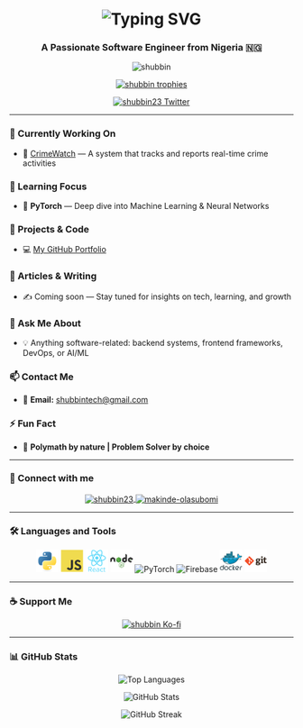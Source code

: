
<!-- Animated Header -->
<h1 align="center">
  <img src="https://readme-typing-svg.herokuapp.com?font=Fira+Code&weight=500&duration=3000&pause=1000&color=FF3CAC&center=true&vCenter=true&width=600&lines=Hi+%F0%9F%91%8B%2C+I'm+Shubbin;Full-stack+developer+with+a+passion+for+crafting+scalable+web+apps.;Always+learning+%F0%9F%93%9A+Always+building+%F0%9F%94%A5" alt="Typing SVG" />
</h1>

<h3 align="center">A Passionate Software Engineer from Nigeria 🇳🇬</h3>

<p align="center">
  <img src="https://komarev.com/ghpvc/?username=shubbin&label=Profile%20views&color=FF3CAC&style=flat-square" alt="shubbin" />
</p>

<p align="center">
  <a href="https://github.com/ryo-ma/github-profile-trophy">
    <img src="https://github-profile-trophy.vercel.app/?username=shubbin&theme=radical&margin-w=10&margin-h=15" alt="shubbin trophies" />
  </a>
</p>

<p align="center">
  <a href="https://twitter.com/shubbin23" target="_blank">
    <img src="https://img.shields.io/twitter/follow/shubbin23?logo=twitter&style=for-the-badge" alt="shubbin23 Twitter" />
  </a>
</p>

---

### 🔭 Currently Working On
- 🚨 [CrimeWatch](https://github.com/Shubbin/CrimeWatch.git) — A system that tracks and reports real-time crime activities

### 🌱 Learning Focus
- 🔬 **PyTorch** — Deep dive into Machine Learning & Neural Networks

### 💼 Projects & Code
- 💻 [My GitHub Portfolio](https://github.com/Shubbin)

### 📝 Articles & Writing
- ✍️ Coming soon — Stay tuned for insights on tech, learning, and growth

### 💬 Ask Me About
- 💡 Anything software-related: backend systems, frontend frameworks, DevOps, or AI/ML

### 📫 Contact Me
- 📧 **Email:** shubbintech@gmail.com

### ⚡ Fun Fact
- 🧠 **Polymath by nature | Problem Solver by choice**

---

### 🤝 Connect with me

<p align="center">
  <a href="https://twitter.com/shubbin23" target="_blank">
    <img align="center" src="https://raw.githubusercontent.com/rahuldkjain/github-profile-readme-generator/master/src/images/icons/Social/twitter.svg" alt="shubbin23" height="30" width="40" />
  </a>
  <a href="https://www.linkedin.com/in/makinde-olasubomi" target="_blank">
    <img align="center" src="https://raw.githubusercontent.com/rahuldkjain/github-profile-readme-generator/master/src/images/icons/Social/linked-in-alt.svg" alt="makinde-olasubomi" height="30" width="40" />
  </a>
</p>

---

### 🛠️ Languages and Tools

<p align="center">
  <img src="https://raw.githubusercontent.com/devicons/devicon/master/icons/python/python-original.svg" alt="Python" width="40" height="40"/>
  <img src="https://raw.githubusercontent.com/devicons/devicon/master/icons/javascript/javascript-original.svg" alt="JavaScript" width="40" height="40"/>
  <img src="https://raw.githubusercontent.com/devicons/devicon/master/icons/react/react-original-wordmark.svg" alt="React" width="40" height="40"/>
  <img src="https://raw.githubusercontent.com/devicons/devicon/master/icons/nodejs/nodejs-original-wordmark.svg" alt="Node.js" width="40" height="40"/>
  <img src="https://www.vectorlogo.zone/logos/pytorch/pytorch-icon.svg" alt="PyTorch" width="40" height="40"/>
  <img src="https://www.vectorlogo.zone/logos/firebase/firebase-icon.svg" alt="Firebase" width="40" height="40"/>
  <img src="https://raw.githubusercontent.com/devicons/devicon/master/icons/docker/docker-original-wordmark.svg" alt="Docker" width="40" height="40"/>
  <img src="https://raw.githubusercontent.com/devicons/devicon/master/icons/git/git-original-wordmark.svg" alt="Git" width="40" height="40"/>
</p>

---

### ☕ Support Me

<p align="center">
  <a href="https://ko-fi.com/shubbin">
    <img src="https://cdn.ko-fi.com/cdn/kofi3.png?v=3" height="50" width="210" alt="shubbin Ko-fi" />
  </a>
</p>

---

### 📊 GitHub Stats

<p align="center">
  <img src="https://github-readme-stats.vercel.app/api/top-langs?username=shubbin&show_icons=true&locale=en&layout=compact&theme=radical" alt="Top Languages" />
</p>

<p align="center">
  <img src="https://github-readme-stats.vercel.app/api?username=shubbin&show_icons=true&locale=en&theme=radical" alt="GitHub Stats" />
</p>

<p align="center">
  <img src="https://github-readme-streak-stats.herokuapp.com/?user=shubbin&theme=radical" alt="GitHub Streak" />
</p>
